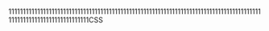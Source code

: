 11111111111111111111111111111111111111111111111111111111111111111111111111111111111111111111111111111111111111111111CSS
